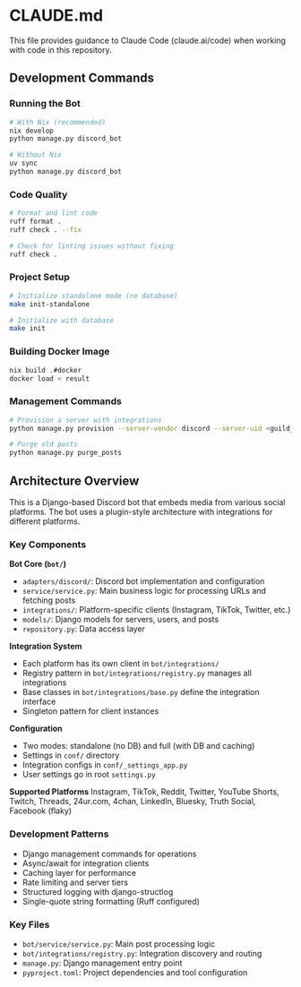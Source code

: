 # CLAUDE.md

This file provides guidance to Claude Code (claude.ai/code) when working with code in this repository.

## Development Commands

### Running the Bot
```bash
# With Nix (recommended)
nix develop
python manage.py discord_bot

# Without Nix
uv sync
python manage.py discord_bot
```

### Code Quality
```bash
# Format and lint code
ruff format .
ruff check . --fix

# Check for linting issues without fixing
ruff check .
```

### Project Setup
```bash
# Initialize standalone mode (no database)
make init-standalone

# Initialize with database
make init
```

### Building Docker Image
```bash
nix build .#docker
docker load < result
```

### Management Commands
```bash
# Provision a server with integrations
python manage.py provision --server-vendor discord --server-uid <guild_id> --tier free --integrations tiktok instagram

# Purge old posts
python manage.py purge_posts
```

## Architecture Overview

This is a Django-based Discord bot that embeds media from various social platforms. The bot uses a plugin-style architecture with integrations for different platforms.

### Key Components

**Bot Core (`bot/`)**
- `adapters/discord/`: Discord bot implementation and configuration
- `service/service.py`: Main business logic for processing URLs and fetching posts
- `integrations/`: Platform-specific clients (Instagram, TikTok, Twitter, etc.)
- `models/`: Django models for servers, users, and posts
- `repository.py`: Data access layer

**Integration System**
- Each platform has its own client in `bot/integrations/`
- Registry pattern in `bot/integrations/registry.py` manages all integrations
- Base classes in `bot/integrations/base.py` define the integration interface
- Singleton pattern for client instances

**Configuration**
- Two modes: standalone (no DB) and full (with DB and caching)
- Settings in `conf/` directory
- Integration configs in `conf/_settings_app.py`
- User settings go in root `settings.py`

**Supported Platforms**
Instagram, TikTok, Reddit, Twitter, YouTube Shorts, Twitch, Threads, 24ur.com, 4chan, LinkedIn, Bluesky, Truth Social, Facebook (flaky)

### Development Patterns

- Django management commands for operations
- Async/await for integration clients
- Caching layer for performance
- Rate limiting and server tiers
- Structured logging with django-structlog
- Single-quote string formatting (Ruff configured)

### Key Files
- `bot/service/service.py`: Main post processing logic
- `bot/integrations/registry.py`: Integration discovery and routing
- `manage.py`: Django management entry point
- `pyproject.toml`: Project dependencies and tool configuration